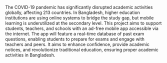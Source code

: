The COVID-19 pandemic has significantly disrupted academic activities globally, affecting 213 countries. In Bangladesh, higher education institutions are using online systems to bridge the study gap, but mobile learning is underutilized at the secondary level. This project aims to support students, teachers, and schools with an ad-free mobile app accessible via the internet. The app will feature a real-time database of past exam questions, enabling students to prepare for exams and engage with teachers and peers. It aims to enhance confidence, provide academic notices, and revolutionize traditional education, ensuring proper academic activities in Bangladesh.
